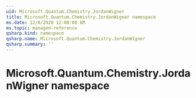 ```yaml
---
uid: Microsoft.Quantum.Chemistry.JordanWigner
title: Microsoft.Quantum.Chemistry.JordanWigner namespace
ms.date: 12/8/2020 12:00:00 AM
ms.topic: managed-reference
qsharp.kind: namespace
qsharp.name: Microsoft.Quantum.Chemistry.JordanWigner
qsharp.summary: ''
---
```


# Microsoft.Quantum.Chemistry.JordanWigner namespace



